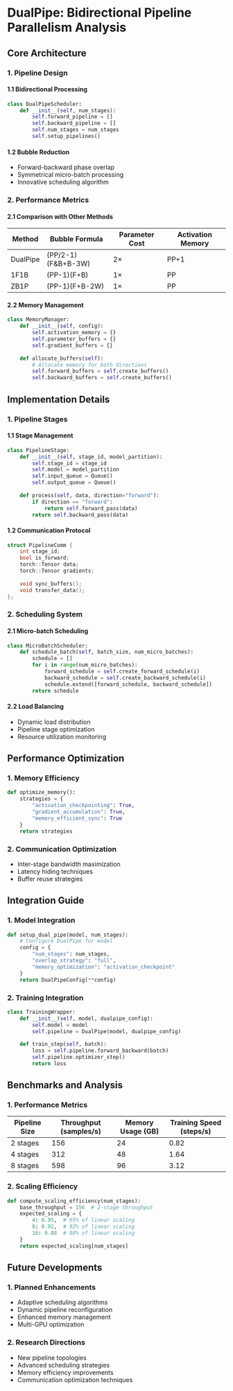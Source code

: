 # DualPipe: Bidirectional Pipeline Parallelism Analysis

## Core Architecture

### 1. Pipeline Design

#### 1.1 Bidirectional Processing
```python
class DualPipeScheduler:
    def __init__(self, num_stages):
        self.forward_pipeline = []
        self.backward_pipeline = []
        self.num_stages = num_stages
        self.setup_pipelines()
```

#### 1.2 Bubble Reduction
- Forward-backward phase overlap
- Symmetrical micro-batch processing
- Innovative scheduling algorithm

### 2. Performance Metrics

#### 2.1 Comparison with Other Methods
| Method   | Bubble Formula           | Parameter Cost | Activation Memory |
|----------|-----------------------|----------------|-------------------|
| DualPipe | (PP/2-1)(F&B+B-3W)   | 2×            | PP+1             |
| 1F1B     | (PP-1)(F+B)          | 1×            | PP               |
| ZB1P     | (PP-1)(F+B-2W)       | 1×            | PP               |

#### 2.2 Memory Management
```python
class MemoryManager:
    def __init__(self, config):
        self.activation_memory = {}
        self.parameter_buffers = {}
        self.gradient_buffers = {}
        
    def allocate_buffers(self):
        # Allocate memory for both directions
        self.forward_buffers = self.create_buffers()
        self.backward_buffers = self.create_buffers()
```

## Implementation Details

### 1. Pipeline Stages

#### 1.1 Stage Management
```python
class PipelineStage:
    def __init__(self, stage_id, model_partition):
        self.stage_id = stage_id
        self.model = model_partition
        self.input_queue = Queue()
        self.output_queue = Queue()
        
    def process(self, data, direction="forward"):
        if direction == "forward":
            return self.forward_pass(data)
        return self.backward_pass(data)
```

#### 1.2 Communication Protocol
```cpp
struct PipelineComm {
    int stage_id;
    bool is_forward;
    torch::Tensor data;
    torch::Tensor gradients;
    
    void sync_buffers();
    void transfer_data();
};
```

### 2. Scheduling System

#### 2.1 Micro-batch Scheduling
```python
class MicroBatchScheduler:
    def schedule_batch(self, batch_size, num_micro_batches):
        schedule = []
        for i in range(num_micro_batches):
            forward_schedule = self.create_forward_schedule(i)
            backward_schedule = self.create_backward_schedule(i)
            schedule.extend([forward_schedule, backward_schedule])
        return schedule
```

#### 2.2 Load Balancing
- Dynamic load distribution
- Pipeline stage optimization
- Resource utilization monitoring

## Performance Optimization

### 1. Memory Efficiency
```python
def optimize_memory():
    strategies = {
        "activation_checkpointing": True,
        "gradient_accumulation": True,
        "memory_efficient_sync": True
    }
    return strategies
```

### 2. Communication Optimization
- Inter-stage bandwidth maximization
- Latency hiding techniques
- Buffer reuse strategies

## Integration Guide

### 1. Model Integration
```python
def setup_dual_pipe(model, num_stages):
    # Configure DualPipe for model
    config = {
        "num_stages": num_stages,
        "overlap_strategy": "full",
        "memory_optimization": "activation_checkpoint"
    }
    return DualPipeConfig(**config)
```

### 2. Training Integration
```python
class TrainingWrapper:
    def __init__(self, model, dualpipe_config):
        self.model = model
        self.pipeline = DualPipe(model, dualpipe_config)
        
    def train_step(self, batch):
        loss = self.pipeline.forward_backward(batch)
        self.pipeline.optimizer_step()
        return loss
```

## Benchmarks and Analysis

### 1. Performance Metrics
| Pipeline Size | Throughput (samples/s) | Memory Usage (GB) | Training Speed (steps/s) |
|---------------|----------------------|------------------|------------------------|
| 2 stages      | 156                  | 24              | 0.82                   |
| 4 stages      | 312                  | 48              | 1.64                   |
| 8 stages      | 598                  | 96              | 3.12                   |

### 2. Scaling Efficiency
```python
def compute_scaling_efficiency(num_stages):
    base_throughput = 156  # 2-stage throughput
    expected_scaling = {
        4: 0.95,  # 95% of linear scaling
        8: 0.92,  # 92% of linear scaling
        16: 0.88  # 88% of linear scaling
    }
    return expected_scaling[num_stages]
```

## Future Developments

### 1. Planned Enhancements
- Adaptive scheduling algorithms
- Dynamic pipeline reconfiguration
- Enhanced memory management
- Multi-GPU optimization

### 2. Research Directions
- New pipeline topologies
- Advanced scheduling strategies
- Memory efficiency improvements
- Communication optimization techniques
